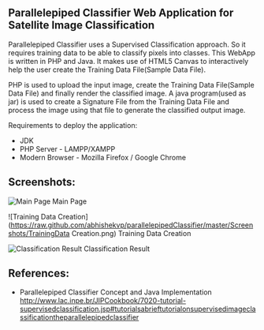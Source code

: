 Parallelepiped Classifier Web Application for Satellite Image Classification
------------------------------------------------------------------
Parallelepiped Classifier uses a Supervised Classification approach. So it requires training data to be able to classify pixels into classes. This WebApp is written in PHP and Java. It makes use of HTML5 Canvas to interactively help the user create the Training Data File(Sample Data File).

PHP is used to upload the input image, create the Training Data File(Sample Data File) and finally render the classified image. A java program(used as jar) is used to create a Signature File from the Training Data File and process the image using that file to generate the classified output image.

Requirements to deploy the application:
* JDK
* PHP Server - LAMPP/XAMPP
* Modern Browser - Mozilla Firefox / Google Chrome

Screenshots:
------------
![Main Page](https://raw.github.com/abhishekvp/parallelepipedClassifier/master/Screenshots/Main.png)
Main Page

![Training Data Creation](https://raw.github.com/abhishekvp/parallelepipedClassifier/master/Screenshots/TrainingData Creation.png)
Training Data Creation

![Classification Result](https://raw.github.com/abhishekvp/parallelepipedClassifier/master/Screenshots/ClassifiedImage.png)
Classification Result

References:
-----------
* Parallelepiped Classifier Concept and Java Implementation          
  http://www.lac.inpe.br/JIPCookbook/7020-tutorial-supervisedclassification.jsp#tutorialsabrieftutorialonsupervisedimageclassificationtheparallelepipedclassifier
